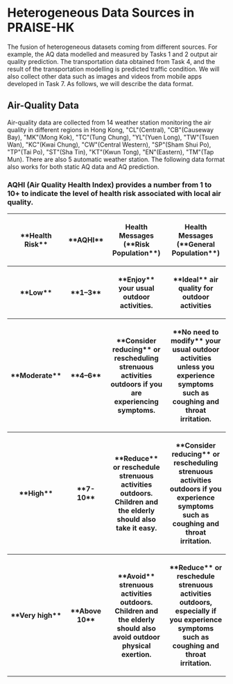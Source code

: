 
# Heterogeneous Data Sources in PRAISE-HK
The fusion of heterogeneous datasets coming from different sources. For example, the AQ data modelled and measured by Tasks 1 and 2 output air quality prediction. The transportation data obtained from Task 4, and the result of the transportation modelling is predicted traffic condition. We will also collect other data such as images and videos from mobile apps developed in Task 7. As follows, we will describe the data format. 


## Air-Quality Data

Air-quality data are collected from 14 weather station monitoring the air quality in different regions in Hong Kong, "CL"(Central), "CB"(Causeway Bay), "MK"(Mong Kok),  "TC"(Tung Chung), "YL"(Yuen Long), "TW"(Tsuen Wan), "KC"(Kwai Chung), "CW"(Central Western), "SP"(Sham Shui Po), "TP"(Tai Po), "ST"(Sha Tin), "KT"(Kwun Tong), "EN"(Eastern), "TM"(Tap Mun). There are also 5 automatic weather station. The following data format also works for both static AQ data and AQ prediction. 


### AQHI (Air Quality Health Index) provides a number from 1 to 10+ to indicate the level of health risk associated with local air quality.
<table width="100%">
<tbody width="100%">
   <tr>
		<th>**Health Risk**</th>
		<th>
		<p>**AQHI**</p>
		</th>
		<th>
		  <p>Health Messages (**Risk Population**)  </p>
		</th>
		<th>
		  <p>Health Messages (**General Population**)</p>
		</th>
   </tr>
    <tr>
		<th>**Low**</th>
		<th>
		<p>**1–3**</p>
		</th>
		<th>
		  <p>**Enjoy** your usual outdoor activities.</p>
		</th>
		<th>
		  <p>**Ideal** air quality for outdoor activities</p>
		</th>
   </tr>
   <tr>
		<th>**Moderate**</th>
		<th>
		<p>**4–6**</p>
		</th>
		<th>
		  <p>**Consider reducing** or rescheduling strenuous activities outdoors if you are experiencing symptoms.</p>
		</th>
		<th>
		  <p>**No need to modify** your usual outdoor activities unless you experience symptoms such as coughing and throat irritation.</p>
		</th>
   </tr>
   <tr>
		<th>**High**</th>
		<th>
		<p>**7-10**</p>
		</th>
		<th>
		  <p>**Reduce** or reschedule strenuous activities outdoors. Children and the elderly should also take it easy.</p>
		</th>
		<th>
		  <p>**Consider reducing** or rescheduling strenuous activities outdoors if you experience symptoms such as coughing and throat irritation.</p>
		</th>
   </tr>
   <tr>
		<th>**Very high**</th>
		<th>
		<p>**Above 10**</p>
		</th>
		<th>
		  <p>**Avoid** strenuous activities outdoors. Children and the elderly should also avoid outdoor physical exertion.</p>
		</th>
		<th>
		  <p>**Reduce** or reschedule strenuous activities outdoors, especially if you experience symptoms such as coughing and throat irritation.</p>
		</th>
   </tr> 
   </tbody>
</table>   
	